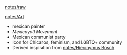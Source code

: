 ---
---

[notes/raw](raw.md)

[notes/Art](Art.md)

* mexican painter
* *Mexicayotl Movement*
* Mexican communist party
* Icon for Chicanos, feminism, and LGBTQ+ community
* Derived inspiration from [notes/Hieronymus Bosch](Hieronymus%20Bosch.md)

